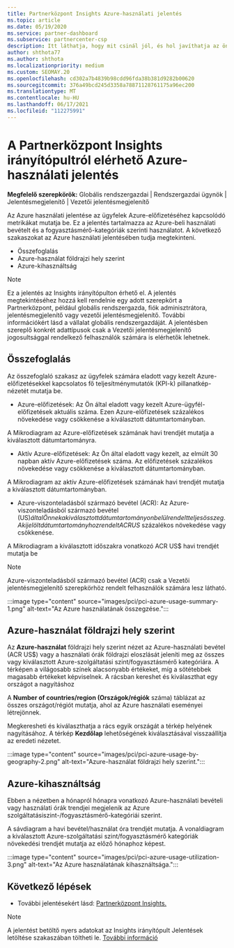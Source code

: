 ```yaml
---
title: Partnerközpont Insights Azure-használati jelentés
ms.topic: article
ms.date: 05/19/2020
ms.service: partner-dashboard
ms.subservice: partnercenter-csp
description: Itt láthatja, hogy mit csinál jól, és hol javíthatja az ön által az ügyfelek számára értékesíteni vagy felügyelni képes Azure-előfizetések használatát.
author: shthota77
ms.author: shthota
ms.localizationpriority: medium
ms.custom: SEOMAY.20
ms.openlocfilehash: cd302a7b4839b98cdd96fda38b381d9282b00620
ms.sourcegitcommit: 376a49bcd245d3358a78871128761175a96ec200
ms.translationtype: MT
ms.contentlocale: hu-HU
ms.lasthandoff: 06/17/2021
ms.locfileid: "112275991"
---
```

# <a name="azure-usage-report-available-from-the-partner-center-insights-dashboard"></a>A Partnerközpont Insights irányítópultról elérhető Azure-használati jelentés

**Megfelelő szerepkörök:** Globális rendszergazdai | Rendszergazdai ügynök | Jelentésmegjelenítő | Vezetői jelentésmegjelenítő

Az Azure használati jelentése az ügyfelek Azure-előfizetéséhez kapcsolódó metrikákat mutatja be. Ez a jelentés tartalmazza az Azure-beli használati bevételt és a fogyasztásmérő-kategóriák szerinti használatot. A következő szakaszokat az Azure használati jelentésében tudja megtekinteni.

- Összefoglalás
- Azure-használat földrajzi hely szerint
- Azure-kihasználtság

 > [!NOTE]
 > Ez a jelentés az Insights irányítópulton érhető el. A jelentés megtekintéséhez hozzá kell rendelnie egy adott szerepkört a Partnerközpont, például globális rendszergazda, fiók adminisztrátora, jelentésmegjelenítő vagy vezetői jelentésmegjelenítő. További információkért lásd a vállalat globális rendszergazdáját. A jelentésben szereplő konkrét adattípusok csak a Vezetői jelentésmegjelenítő jogosultsággal rendelkező felhasználók számára is elérhetők lehetnek.

## <a name="summary"></a>Összefoglalás

Az összefoglaló szakasz az ügyfelek számára eladott vagy kezelt Azure-előfizetésekkel kapcsolatos fő teljesítménymutatók (KPI-k) pillanatkép-nézetét mutatja be.  

- Azure-előfizetések: Az Ön által eladott vagy kezelt Azure-ügyfél-előfizetések aktuális száma.
Ezen Azure-előfizetések százalékos növekedése vagy csökkenése a kiválasztott dátumtartományban.

A Mikrodiagram az Azure-előfizetések számának havi trendjét mutatja a kiválasztott dátumtartományra.
- Aktív Azure-előfizetések: Az Ön által eladott vagy kezelt, az elmúlt 30 napban aktív Azure-előfizetések száma.
Az előfizetések százalékos növekedése vagy csökkenése a kiválasztott dátumtartományban.

A Mikrodiagram az aktív Azure-előfizetések számának havi trendjét mutatja a kiválasztott dátumtartományban.

- Azure-viszonteladásból származó bevétel (ACR): Az Azure-viszonteladásból származó bevétel (US$) által Önnek a kiválasztott dátumtartományon belül rendelt teljes összeg.
A kijelölt dátumtartományhoz rendelt ACR US$ százalékos növekedése vagy csökkenése. 

A Mikrodiagram a kiválasztott időszakra vonatkozó ACR US$ havi trendjét mutatja be


> [!NOTE]
 > Azure-viszonteladásból származó bevétel (ACR) csak a Vezetői jelentésmegjelenítő szerepkörhöz rendelt felhasználók számára lesz látható.

:::image type="content" source="images/pci/pci-azure-usage-summary-1.png" alt-text="Az Azure használatának összegzése.":::

## <a name="azure-usage-by-geography"></a>Azure-használat földrajzi hely szerint

Az **Azure-használat** földrajzi hely szerint nézet az Azure-használati bevétel (ACR US$) vagy a használati órák földrajzi eloszlását jeleníti meg az összes vagy kiválasztott Azure-szolgáltatási szint/fogyasztásmérő kategóriára. A térképen a világosabb színek alacsonyabb értékeket, míg a sötétebbek magasabb értékeket képviselnek. A rácsban kereshet és kiválaszthat egy országot a nagyításhoz 

A **Number of countries/region (Országok/régiók** száma) táblázat az összes országot/régiót mutatja, ahol az Azure használati eseményei létrejönnek.

Megkeresheti és kiválaszthatja a rács egyik országát a térkép helyének nagyításához. A térkép **Kezdőlap** lehetőségének kiválasztásával visszaállítja az eredeti nézetet.

:::image type="content" source="images/pci/pci-azure-usage-by-geography-2.png" alt-text="Azure-használat földrajzi hely szerint.":::

## <a name="azure-utilization"></a>Azure-kihasználtság

Ebben a nézetben a hónapról hónapra vonatkozó Azure-használati bevételi vagy használati órák trendjei megjelenik az Azure szolgáltatásiszint-/fogyasztásmérő-kategóriái szerint. 

A sávdiagram a havi bevétel/használat óra trendjét mutatja. A vonaldiagram a kiválasztott Azure-szolgáltatási szint/fogyasztásmérő kategóriák növekedési trendjét mutatja az előző hónaphoz képest.

:::image type="content" source="images/pci/pci-azure-usage-utilization-3.png" alt-text="Az Azure használatának kihasználtsága.":::

## <a name="next-steps"></a>Következő lépések

- További jelentésekért lásd: [Partnerközpont Insights.](partner-center-insights.md)

>[!NOTE] 
> A jelentést betöltő nyers adatokat az Insights irányítópult Jelentések letöltése szakaszában töltheti le. [További információ](pci-download-reports.md) 
